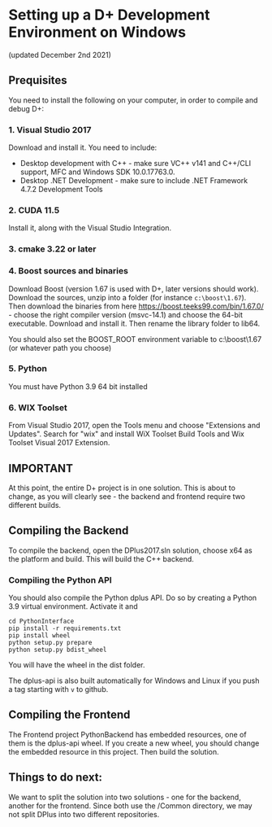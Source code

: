 # Setting up a D+ Development Environment on Windows
(updated December 2nd 2021)

## Prequisites
You need to install the following on your computer, in order to compile and debug D+:

### 1. Visual Studio 2017
Download and install it. You need to include:

* Desktop development with C++ - make sure VC++ v141 and C++/CLI support, MFC and Windows SDK 10.0.17763.0.
* Desktop .NET Development - make sure to include .NET Framework 4.7.2 Development Tools

### 2. CUDA 11.5
Install it, along with the Visual Studio Integration.

### 3. cmake 3.22 or later

### 4. Boost sources and binaries
Download Boost (version 1.67 is used with D+, later versions should work). Download the sources, unzip into a folder (for instance `c:\boost\1.67`). Then download the binaries from here https://boost.teeks99.com/bin/1.67.0/ - choose the right compiler version (msvc-14.1) and choose the 64-bit executable. Download and install it. Then rename the library folder to lib64.

You should also set the BOOST_ROOT environment variable to c:\boost\1.67 (or whatever path you choose)

### 5. Python
You must have Python 3.9 64 bit installed

### 6. WIX Toolset
From Visual Studio 2017, open the Tools menu and choose "Extensions and Updates". Search for "wix" and install WiX Toolset Build Tools and Wix Toolset Visual 2017 Extension.

## IMPORTANT
At this point, the entire D+ project is in one solution. This is about to change, as you will clearly see - the backend and frontend require two different builds.

## Compiling the Backend
To compile the backend, open the DPlus2017.sln solution, choose x64 as the platform and build. This will build the C++ backend.

### Compiling the Python API
You should also compile the Python dplus API. Do so by creating a Python 3.9 virtual environment. Activate it and

    cd PythonInterface
    pip install -r requirements.txt
    pip install wheel
    python setup.py prepare
    python setup.py bdist_wheel

You will have the wheel in the dist folder.

The dplus-api is also built automatically for Windows and Linux if you push a tag starting with `v` to github.

## Compiling the Frontend
The Frontend project PythonBackend has embedded resources, one of them is the dplus-api wheel. If you create a new wheel, you should change the embedded resource in this project. Then build the solution.

## Things to do next:
We want to split the solution into two solutions - one for the backend, another for the frontend. Since both use the /Common directory, we may not split DPlus into two different repositories.



